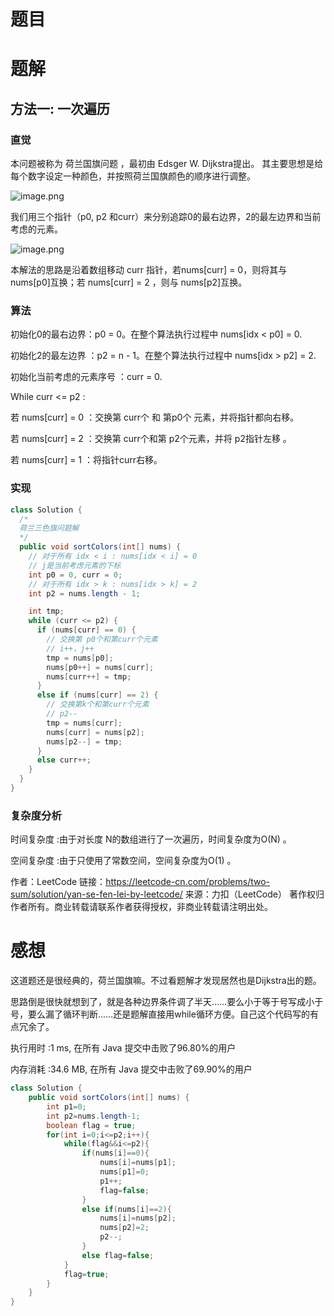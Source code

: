 # 题目



# 题解

## 方法一: 一次遍历

### 直觉

本问题被称为 荷兰国旗问题 ，最初由 Edsger W. Dijkstra提出。 其主要思想是给每个数字设定一种颜色，并按照荷兰国旗颜色的顺序进行调整。

![image.png](https://pic.leetcode-cn.com/3ab6cc20bb91835c2722c688c2f894e407289333bae839a930957461e810a957-image.png)

我们用三个指针（p0, p2 和curr）来分别追踪0的最右边界，2的最左边界和当前考虑的元素。

![image.png](https://pic.leetcode-cn.com/5b3d372e0bfb293ca3aac12e90421d7612c9e75b78b579f954c42ebfe74705d4-image.png)

本解法的思路是沿着数组移动 curr 指针，若nums[curr] = 0，则将其与 nums[p0]互换；若 nums[curr] = 2 ，则与 nums[p2]互换。

### 算法

初始化0的最右边界：p0 = 0。在整个算法执行过程中 nums[idx < p0] = 0.

初始化2的最左边界 ：p2 = n - 1。在整个算法执行过程中 nums[idx > p2] = 2.

初始化当前考虑的元素序号 ：curr = 0.

While curr <= p2 :

若 nums[curr] = 0 ：交换第 curr个 和 第p0个 元素，并将指针都向右移。

若 nums[curr] = 2 ：交换第 curr个和第 p2个元素，并将 p2指针左移 。

若 nums[curr] = 1 ：将指针curr右移。

### 实现


~~~java
class Solution {
  /*
  荷兰三色旗问题解
  */
  public void sortColors(int[] nums) {
    // 对于所有 idx < i : nums[idx < i] = 0
    // j是当前考虑元素的下标
    int p0 = 0, curr = 0;
    // 对于所有 idx > k : nums[idx > k] = 2
    int p2 = nums.length - 1;

    int tmp;
    while (curr <= p2) {
      if (nums[curr] == 0) {
        // 交换第 p0个和第curr个元素
        // i++，j++
        tmp = nums[p0];
        nums[p0++] = nums[curr];
        nums[curr++] = tmp;
      }
      else if (nums[curr] == 2) {
        // 交换第k个和第curr个元素
        // p2--
        tmp = nums[curr];
        nums[curr] = nums[p2];
        nums[p2--] = tmp;
      }
      else curr++;
    }
  }
}
~~~
### 复杂度分析

时间复杂度 :由于对长度 N的数组进行了一次遍历，时间复杂度为O(N) 。

空间复杂度 :由于只使用了常数空间，空间复杂度为O(1) 。

作者：LeetCode
链接：https://leetcode-cn.com/problems/two-sum/solution/yan-se-fen-lei-by-leetcode/
来源：力扣（LeetCode）
著作权归作者所有。商业转载请联系作者获得授权，非商业转载请注明出处。

# 感想

这道题还是很经典的，荷兰国旗嘛。不过看题解才发现居然也是Dijkstra出的题。

思路倒是很快就想到了，就是各种边界条件调了半天……要么小于等于号写成小于号，要么漏了循环判断……还是题解直接用while循环方便。自己这个代码写的有点冗余了。

执行用时 :1 ms, 在所有 Java 提交中击败了96.80%的用户

内存消耗 :34.6 MB, 在所有 Java 提交中击败了69.90%的用户

~~~java
class Solution {
    public void sortColors(int[] nums) {
        int p1=0;
        int p2=nums.length-1;
        boolean flag = true;
        for(int i=0;i<=p2;i++){
            while(flag&&i<=p2){
                if(nums[i]==0){
                    nums[i]=nums[p1];
                    nums[p1]=0;
                    p1++;
                    flag=false;
                }
                else if(nums[i]==2){
                    nums[i]=nums[p2];
                    nums[p2]=2;
                    p2--;
                }
                else flag=false;
            }
            flag=true;
        }
    }
}
~~~


